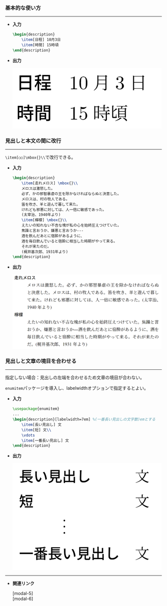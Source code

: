 <!--7-->
<!--見出し付き箇条書き(description環境)-->

### 基本的な使い方

---

- **入力**
    
    ```latex
    \begin{description}
        \item[日程] 10月3日
        \item[時間] 15時頃
    \end{description}
    ```
    
- **出力**
    
    ![1](/TeX/CheatSheet/description-list/1.png "max-width=250px")
    

### **見出しと本文の間に改行**

---

`\item[○○]\mbox{}\\`で改行できる。

- **入力**
    
    ```latex
    \begin{description}
        \item[走れメロス] \mbox{}\\
        メロスは激怒した。
        必ず、かの邪智暴虐の王を除かなければならぬと決意した。
        メロスは、村の牧人である。
        笛を吹き、羊と遊んで暮して来た。
        けれども邪悪に対しては、人一倍に敏感であった。
        (太宰治、1940年より)
        \item[檸檬] \mbox{}\\
        えたいの知れない不吉な塊が私の心を始終圧えつけていた。
        焦躁と言おうか、嫌悪と言おうか---
        酒を飲んだあとに宿酔があるように、
        酒を毎日飲んでいると宿酔に相当した時期がやって来る。
        それが来たのだ。
        (梶井基次郎、1931年より)
    \end{description}
    ```
    
- **出力**
    
    ![2](/TeX/CheatSheet/description-list/2.png)
    

### 見出しと文章の境目を合わせる

---

指定しない場合：見出しの左端を合わせるため文章の境目が合わない。

`enumitem`パッケージを導入し、labelwidthオプションで指定するとよい。

- **入力**
    
    ```latex
    \usepackage{enumitem}
    ...
    \begin{description}[labelwidth=7em] %(一番長い見出しの文字数)emとする
        \item[長い見出し] 文
        \item[短] 文\\
        \vdots
        \item[一番長い見出し] 文
    \end{description}
    ```
    

- **出力**
    
    ![3](/TeX/CheatSheet/description-list/3.png "max-width=250px")
    

---

- **関連リンク**
    
    <div class="related-link-wrapper">
      [modal-5]<!--記号付き箇条書き(item環境)--><br>
      [modal-6]<!--番号付き箇条書き(enumitem環境)-->
    </div>
